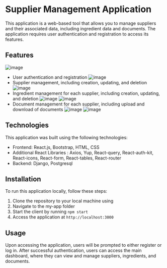 # Supplier Management Application

This application is a web-based tool that allows you to manage suppliers and their associated data, including ingredient data and documents. The application requires user authentication and registration to access its features.

## Features
![image](https://user-images.githubusercontent.com/111274957/235411836-a26b7fe4-1515-446a-b003-27a16fc59abd.png)

- User authentication and registration
![image](https://user-images.githubusercontent.com/111274957/235410864-35e65669-62bc-44ba-b332-003496e0a329.png)
- Supplier management, including creation, updating, and deletion
![image](https://user-images.githubusercontent.com/111274957/235411276-ddccb252-8c3e-4166-be98-80e730b10106.png)
- Ingredient management for each supplier, including creation, updating, and deletion
![image](https://user-images.githubusercontent.com/111274957/235411333-9159e992-8c76-4960-90fa-420ad29d5385.png)
![image](https://user-images.githubusercontent.com/111274957/235411634-de3bf26a-c0fa-45a6-a74a-08be6ce5480d.png)
- Document management for each supplier, including upload and download of documents
![image](https://user-images.githubusercontent.com/111274957/235411303-17bd3e44-d66d-4c95-a0f3-2b464fddaf17.png)
![image](https://user-images.githubusercontent.com/111274957/235411798-f752b3fe-bbfe-4f70-bdec-863119e58e88.png)



## Technologies

This application was built using the following technologies:

- Frontend: React.js, Bootstrap, HTML, CSS
- Additional React Libraries : Axios, Yup, React-query, React-auth-kit, React-icons, React-form, React-tables, React-router
- Backend: Django, Postgresql

## Installation

To run this application locally, follow these steps:

1. Clone the repository to your local machine using
2. Navigate to the my-app folder 
3. Start the client by running `npm start` 
4. Access the application at `http://localhost:3000`

## Usage

Upon accessing the application, users will be prompted to either register or log in. After successful authentication, users can access the main dashboard, where they can view and manage suppliers, ingredients, and documents.

